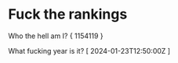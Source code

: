 # Fuck the rankings

Who the hell am I?
{ 1154119 }

What fucking year is it?
[ 2024-01-23T12:50:00Z ]

